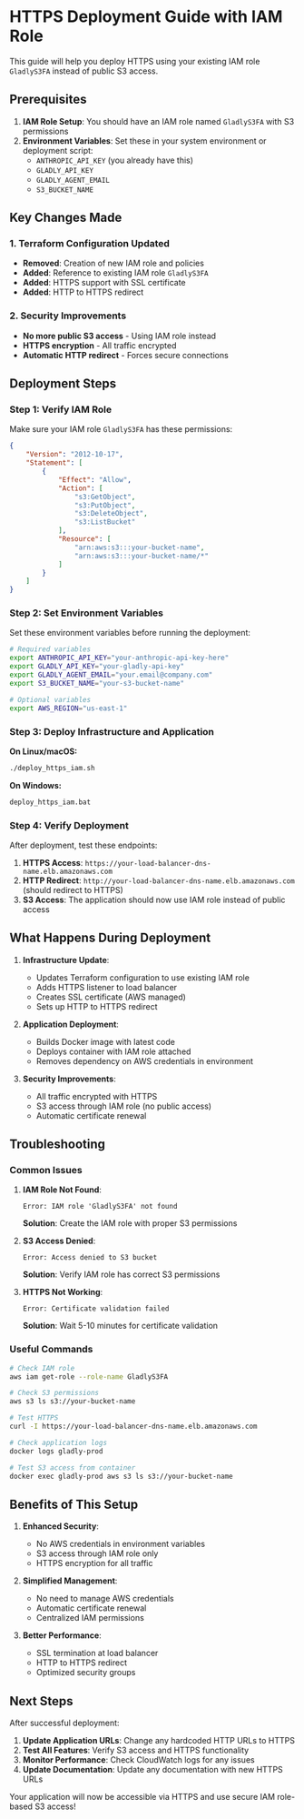 # HTTPS Deployment Guide with IAM Role

This guide will help you deploy HTTPS using your existing IAM role `GladlyS3FA` instead of public S3 access.

## Prerequisites

1. **IAM Role Setup**: You should have an IAM role named `GladlyS3FA` with S3 permissions
2. **Environment Variables**: Set these in your system environment or deployment script:
   - `ANTHROPIC_API_KEY` (you already have this)
   - `GLADLY_API_KEY`
   - `GLADLY_AGENT_EMAIL`
   - `S3_BUCKET_NAME`

## Key Changes Made

### 1. Terraform Configuration Updated
- **Removed**: Creation of new IAM role and policies
- **Added**: Reference to existing IAM role `GladlyS3FA`
- **Added**: HTTPS support with SSL certificate
- **Added**: HTTP to HTTPS redirect

### 2. Security Improvements
- **No more public S3 access** - Using IAM role instead
- **HTTPS encryption** - All traffic encrypted
- **Automatic HTTP redirect** - Forces secure connections

## Deployment Steps

### Step 1: Verify IAM Role
Make sure your IAM role `GladlyS3FA` has these permissions:

```json
{
    "Version": "2012-10-17",
    "Statement": [
        {
            "Effect": "Allow",
            "Action": [
                "s3:GetObject",
                "s3:PutObject",
                "s3:DeleteObject",
                "s3:ListBucket"
            ],
            "Resource": [
                "arn:aws:s3:::your-bucket-name",
                "arn:aws:s3:::your-bucket-name/*"
            ]
        }
    ]
}
```

### Step 2: Set Environment Variables
Set these environment variables before running the deployment:

```bash
# Required variables
export ANTHROPIC_API_KEY="your-anthropic-api-key-here"
export GLADLY_API_KEY="your-gladly-api-key"
export GLADLY_AGENT_EMAIL="your.email@company.com"
export S3_BUCKET_NAME="your-s3-bucket-name"

# Optional variables
export AWS_REGION="us-east-1"
```

### Step 3: Deploy Infrastructure and Application

**On Linux/macOS:**
```bash
./deploy_https_iam.sh
```

**On Windows:**
```cmd
deploy_https_iam.bat
```

### Step 4: Verify Deployment

After deployment, test these endpoints:

1. **HTTPS Access**: `https://your-load-balancer-dns-name.elb.amazonaws.com`
2. **HTTP Redirect**: `http://your-load-balancer-dns-name.elb.amazonaws.com` (should redirect to HTTPS)
3. **S3 Access**: The application should now use IAM role instead of public access

## What Happens During Deployment

1. **Infrastructure Update**:
   - Updates Terraform configuration to use existing IAM role
   - Adds HTTPS listener to load balancer
   - Creates SSL certificate (AWS managed)
   - Sets up HTTP to HTTPS redirect

2. **Application Deployment**:
   - Builds Docker image with latest code
   - Deploys container with IAM role attached
   - Removes dependency on AWS credentials in environment

3. **Security Improvements**:
   - All traffic encrypted with HTTPS
   - S3 access through IAM role (no public access)
   - Automatic certificate renewal

## Troubleshooting

### Common Issues

1. **IAM Role Not Found**:
   ```
   Error: IAM role 'GladlyS3FA' not found
   ```
   **Solution**: Create the IAM role with proper S3 permissions

2. **S3 Access Denied**:
   ```
   Error: Access denied to S3 bucket
   ```
   **Solution**: Verify IAM role has correct S3 permissions

3. **HTTPS Not Working**:
   ```
   Error: Certificate validation failed
   ```
   **Solution**: Wait 5-10 minutes for certificate validation

### Useful Commands

```bash
# Check IAM role
aws iam get-role --role-name GladlyS3FA

# Check S3 permissions
aws s3 ls s3://your-bucket-name

# Test HTTPS
curl -I https://your-load-balancer-dns-name.elb.amazonaws.com

# Check application logs
docker logs gladly-prod

# Test S3 access from container
docker exec gladly-prod aws s3 ls s3://your-bucket-name
```

## Benefits of This Setup

1. **Enhanced Security**:
   - No AWS credentials in environment variables
   - S3 access through IAM role only
   - HTTPS encryption for all traffic

2. **Simplified Management**:
   - No need to manage AWS credentials
   - Automatic certificate renewal
   - Centralized IAM permissions

3. **Better Performance**:
   - SSL termination at load balancer
   - HTTP to HTTPS redirect
   - Optimized security groups

## Next Steps

After successful deployment:

1. **Update Application URLs**: Change any hardcoded HTTP URLs to HTTPS
2. **Test All Features**: Verify S3 access and HTTPS functionality
3. **Monitor Performance**: Check CloudWatch logs for any issues
4. **Update Documentation**: Update any documentation with new HTTPS URLs

Your application will now be accessible via HTTPS and use secure IAM role-based S3 access!
